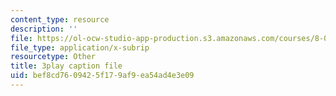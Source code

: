 ```yaml
---
content_type: resource
description: ''
file: https://ol-ocw-studio-app-production.s3.amazonaws.com/courses/8-03sc-physics-iii-vibrations-and-waves-fall-2016/bef8cd7609425f179af9ea54ad4e3e09_T2n6fVybLcU.vtt
file_type: application/x-subrip
resourcetype: Other
title: 3play caption file
uid: bef8cd76-0942-5f17-9af9-ea54ad4e3e09
---
```

